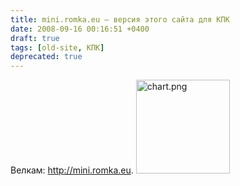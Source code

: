 ```yaml
---
title: mini.romka.eu — версия этого сайта для КПК
date: 2008-09-16 00:16:51 +0400
draft: true
tags: [old-site, КПК]
deprecated: true
---
```

Велкам: http://mini.romka.eu.
<img src="/files/chart.png" width="150" height="150" alt="chart.png" />